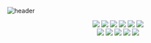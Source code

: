 

<!-- 
**Kim-yongbeom/Kim-yongbeom** is a ✨ _special_ ✨ repository because its `README.md` (this file) appears on your GitHub profile.

Here are some ideas to get you started:

- 🔭 I’m currently working on ...
- 🌱 I’m currently learning ...
- 👯 I’m looking to collaborate on ...
- 🤔 I’m looking for help with ...
- 💬 Ask me about ...
- 📫 How to reach me: ...
- 😄 Pronouns: ...
- ⚡ Fun fact: ... -->

<!-- ![Kim-yongbeom's GitHub stats](https://github-readme-stats.vercel.app/api?username=Kim-yongbeom&show_icons=true&theme=nord) -->



![header](https://capsule-render.vercel.app/api?type=soft&color=d48265&height=300&section=header&text=DATA&fontSize=80&animation=twinkling)

<!-- <h3 align="center">📚 Tech Stack 📚</h3> -->
<p align="center">
  <img src="https://img.shields.io/badge/HTML5-E34F26?style=flat-square&logo=HTML5&logoColor=white" />
  <img src="https://img.shields.io/badge/CSS3-3766AB?style=flat-square&logo=CSS3&logoColor=white" />
  <img src="https://img.shields.io/badge/Javascript-ffb13b?style=flat-square&logo=javascript&logoColor=white"/></a>
  <img src="https://img.shields.io/badge/C-808080?style=flat-square&logo=C&logoColor=white"/></a>
  <img src="https://img.shields.io/badge/Python-3766AB?style=flat-square&logo=Python&logoColor=white"/></a> 
  <img src="https://img.shields.io/badge/Django-336600?style=flat-square&logo=Django&logoColor=white"/></a>
  <br>
  <img src="https://img.shields.io/badge/Mongodb-339933?style=flat-square&logo=Mongodb&logoColor=white"/></a>
  <img src="https://img.shields.io/badge/Mysql-6979BB?style=flat-square&logo=MySql&logoColor=white"/></a>
  <img src="https://img.shields.io/badge/React-50BCDF?style=flat-square&logo=React&logoColor=white"/></a>
  <img src="https://img.shields.io/badge/Node.js-339933?style=flat-square&logo=Node.js&logoColor=white"/></a>
  <img src="https://img.shields.io/badge/jQuery-004C99?style=flat-square&logo=jQuery&logoColor=white"/></a>
  <br>
</p>


